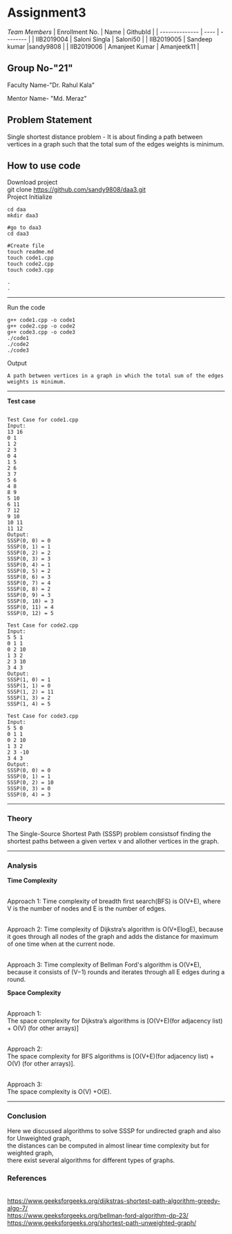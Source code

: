 # Assignment3
*Team Members*
|   Enrollment No.  |   Name   | GithubId |
|   --------------  |   ----   | -------- |
|    IIB2019004  |   Saloni Singla | Saloni50 |
|    IIB2019005  |   Sandeep kumar |sandy9808 |
|    IIB2019006  |   Amanjeet Kumar | Amanjeetk11 |




## Group No-"21"

Faculty Name-"Dr. Rahul Kala"

Mentor Name- "Md. Meraz"



## Problem Statement
Single shortest distance problem - 
It is about finding a path between vertices in a graph such that the total sum of the edges weights is minimum. 


## How to use code
Download project
<br />
git clone https://github.com/sandy9808/daa3.git
<br />
Project Initialize 
```
cd daa
mkdir daa3

#go to daa3
cd daa3

#Create file
touch readme.md
touch code1.cpp
touch code2.cpp
touch code3.cpp

.
.
```
---

Run the code
```
g++ code1.cpp -o code1
g++ code2.cpp -o code2
g++ code3.cpp -o code3
./code1
./code2
./code3
```
Output
```
A path between vertices in a graph in which the total sum of the edges weights is minimum. 

```
---

**Test case**

```

Test Case for code1.cpp
Input:
13 16
0 1
1 2
2 3
0 4 
1 5
2 6
3 7
5 6
4 8
8 9
5 10
6 11
7 12
9 10 
10 11
11 12
Output:
SSSP(0, 0) = 0
SSSP(0, 1) = 1
SSSP(0, 2) = 2
SSSP(0, 3) = 3
SSSP(0, 4) = 1
SSSP(0, 5) = 2
SSSP(0, 6) = 3
SSSP(0, 7) = 4
SSSP(0, 8) = 2
SSSP(0, 9) = 3
SSSP(0, 10) = 3
SSSP(0, 11) = 4
SSSP(0, 12) = 5

Test Case for code2.cpp
Input:
5 5 1
0 1 1
0 2 10
1 3 2
2 3 10
3 4 3
Output:
SSSP(1, 0) = 1
SSSP(1, 1) = 0
SSSP(1, 2) = 11
SSSP(1, 3) = 2
SSSP(1, 4) = 5

Test Case for code3.cpp
Input:
5 5 0
0 1 1
0 2 10
1 3 2
2 3 -10
3 4 3
Output:
SSSP(0, 0) = 0
SSSP(0, 1) = 1
SSSP(0, 2) = 10
SSSP(0, 3) = 0
SSSP(0, 4) = 3
```
---

### Theory
The  Single-Source  Shortest  Path  (SSSP)  problem  consistsof finding the shortest paths between a given vertex v and allother vertices in the graph.

---

### Analysis

**Time Complexity**

<br />Approach 1:
Time  complexity  of  breadth  first  search(BFS) is O(V+E),  where V is  the  number  of  nodes  and E is  the number of edges.

<br />Approach 2:
Time  complexity  of  Dijkstra’s  algorithm  is O(V+ElogE), because it goes through all nodes of  the  graph  and adds the distance for maximum of one time when at the current node.

<br />Approach 3:
Time  complexity  of  Bellman Ford's algorithm  is O(V*E),  because  it consists  of (V−1) rounds  and iterates through all E edges during a round.




**Space Complexity**

<br />Approach 1:
<br />The  space  complexity  for Dijkstra’s algorithms  is [O(V+E)(for  adjacency  list)  + O(V) (for  other  arrays)]

<br />Approach 2:
<br />The  space  complexity  for  BFS algorithms  is [O(V+E)(for  adjacency  list)  + O(V) (for  other  arrays)].

<br />Approach 3:
<br />The space complexity is O(V) +O(E).



---

### Conclusion

Here we discussed algorithms to solve SSSP for undirected graph and also for Unweighted graph, <br />the distances can be computed in almost linear time complexity but for weighted graph, <br />there exist several algorithms for different types of graphs.

### References
<br />https://www.geeksforgeeks.org/dijkstras-shortest-path-algorithm-greedy-algo-7/
<br />https://www.geeksforgeeks.org/bellman-ford-algorithm-dp-23/
<br />https://www.geeksforgeeks.org/shortest-path-unweighted-graph/

